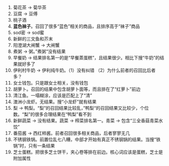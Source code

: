 1. 菊花茶 -> 菊华茶
2. 豆腐 -> 豆傅
3. 桃子酒
4. **蓝色袜子**。召回了很多“蓝色”相关的商品，且排序高于“袜子”商品
5. sod密 -> sod蜜
6. 新鲜的三文鱼和芥末
7. 阳澄湖大闸蟹 -> 大闸蟹
8. 煮粥 -> 粥。”煮粥“没有结果
9. 早餐奶 -> 结果排名第一的是“早餐蒸蛋糕”，且结果很少。相比下搜“牛奶”的结果就好多了
10. 伊利村牛奶 -> 伊利纯牛奶。（1）没有纠错 （2）为什么前者的召回比后者多？
11. 女士钱包。只是跟女士相关，没有钱包
12. 胡萝卜。召回的结果中包含胡萝卜面等，而且排在了“红萝卜”前边
13. 清江鱼。一塌糊涂，应该是匹配上了“清”
14. 澳洲小龙虾。无结果。搜“小龙虾”就有结果
15. 梨 -> 鸭梨。“梨”的召回结果比较乱，”鸭梨“的召回结果又比较少，个位数。“梨”的很多合理结果在“鸭梨”看不到
16. 新鲜蔬菜 -> 没有结果。蔬菜 -> 榨菜排名第一。青菜 -> 包含“三全香菇青菜水饺”
17. 番茄酱 -> 西红柿酱。前者召回很多相关商品，后者寥寥无几 
18. 不锈钢铁锅。前置位乱七八糟，中部才开始有真正不锈钢锅的结果。当搜“铁锅”时，只有一条结果
19. 芝士蛋糕。把很多芝士饼干，夹心卷等排在前边。核心词应该是蛋糕，芝士是附加属性

